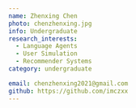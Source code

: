 ```yaml
---
name: Zhenxing Chen
photo: chenzhenxing.jpg
info: Undergraduate
research_interests:
  - Language Agents
  - User Simulation
  - Recommender Systems
category: undergraduate

email: chenzhenxing2021@gmail.com
github: https://github.com/imczxx
---
```

